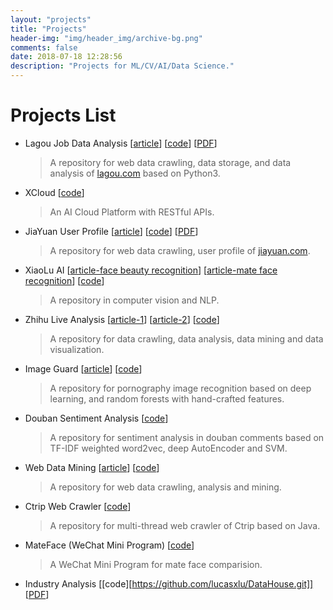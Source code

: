 ```yaml
---
layout: "projects"
title: "Projects"
header-img: "img/header_img/archive-bg.png"
comments: false
date: 2018-07-18 12:28:56
description: "Projects for ML/CV/AI/Data Science."
---
```

# Projects List
* Lagou Job Data Analysis [[article](https://www.zhihu.com/question/36132174/answer/94392659)] [[code](https://github.com/lucasxlu/LagouJob.git)] [[PDF](LagouJob.pdf)]
    > A repository for web data crawling, data storage, and data analysis of [lagou.com](https://www.lagou.com) based on Python3.

* XCloud [[code](https://github.com/lucasxlu/CVLH.git)]
    > An AI Cloud Platform with RESTful APIs.

* JiaYuan User Profile [[article](https://zhuanlan.zhihu.com/p/24515034)] [[code](https://github.com/lucasxlu/JiaYuan.git)] [[PDF](JiaYuan.pdf)]
    > A repository for web data crawling, user profile of [jiayuan.com](http://www.jiayuan.com/).

* XiaoLu AI [[article-face beauty recognition](https://zhuanlan.zhihu.com/p/29399781)] [[article-mate face recognition](https://zhuanlan.zhihu.com/p/35135539)] [[code](https://github.com/lucasxlu/XiaoLuAI.git)]
    > A repository in computer vision and NLP.

* Zhihu Live Analysis [[article-1](https://zhuanlan.zhihu.com/p/30514792)] [[article-2](https://zhuanlan.zhihu.com/p/31651544)] [[code](https://github.com/lucasxlu/DataHouse.git)]
    > A repository for data crawling, data analysis, data mining and data visualization.

* Image Guard [[article](https://zhuanlan.zhihu.com/p/29016317)] [[code](https://github.com/lucasxlu/XiaoLuAI/tree/master/imgguarder)]
    > A repository for pornography image recognition based on deep learning, and random forests with hand-crafted features.

* Douban Sentiment Analysis [[code](https://github.com/lucasxlu/XiaoLuAI/tree/master/nlp)]
    > A repository for sentiment analysis in douban comments based on TF-IDF weighted word2vec, deep AutoEncoder and SVM.

* Web Data Mining [[article](https://zhuanlan.zhihu.com/p/28954770)] [[code](https://github.com/lucasxlu/DataHouse.git)]
    > A repository for web data crawling, analysis and mining.

* Ctrip Web Crawler [[code](https://github.com/lucasxlu/CtripPro.git)]
    > A repository for multi-thread web crawler of Ctrip based on Java.

* MateFace (WeChat Mini Program) [[code](https://github.com/lucasxlu/mateface.git)]
    > A WeChat Mini Program for mate face comparision.

* Industry Analysis [[code][https://github.com/lucasxlu/DataHouse.git]] [[PDF](./IndustryReport.pdf)]